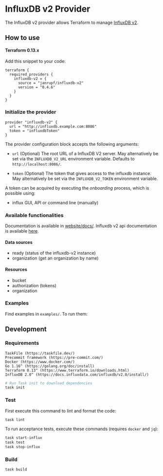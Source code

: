 # InfluxDB v2 Provider

The InfluxDB v2 provider allows Terraform to manage
[InfluxDB v2](https://www.influxdata.com/products/influxdb-overview/).

## How to use


#### Terraform 0.13.x

Add this snippet to your code:

```hcl
terraform {
  required_providers {
    influxdb-v2 = {
      source = "janrupf/influxdb-v2"
      version = "0.4.6"
    }
  }
}
```

### Initialize the provider

```hcl
provider "influxdb-v2" {
  url = "http://influxdb.example.com:8086"
  token = "influxdbToken"
}
```

The provider configuration block accepts the following arguments:

* ``url`` (Optional) The root URL of a InfluxDB V2 server. May alternatively be set via the `INFLUXDB_V2_URL` environment variable. Defaults to `http://localhost:8086/`.

* ``token`` (Optional) The token that gives access to the influxdb instance. May alternatively be set via the `INFLUXDB_V2_TOKEN` environment variable.

A token can be acquired by executing the *onboarding* process, which is possible using:

* influx GUI, API or command line (manually)

### Available functionalities

Documentation is available in [website/docs/](website/docs/).
Influxdb v2 api documentation is available [here](https://v2.docs.influxdata.com/v2.0/api/).

#### Data sources

* ready (status of the influxdb-v2 instance)
* organization (get an organization by name)

#### Resources

* bucket
* authorization (tokens)
* organization

### Examples

Find examples in `examples/`. To run them:



## Development
### Requirements
    
    TaskFile (https://taskfile.dev/)
    Precommit framework (https://pre-commit.com/)
    Docker (https://www.docker.com/)
    Go 1.16^ (https://golang.org/doc/install)
    Terraform 0.13^ (https://www.terraform.io/downloads.html)
    InfluxDB 2.0^ (https://docs.influxdata.com/influxdb/v2.0/install/)

```bash
# Run Task init to download dependencies
task init
```

### Test

First execute this command to lint and format the code:

```bash
task lint
```

To run acceptance tests, execute these commands (requires `docker` and `jq`): 

```bash
task start-influx
task test
task stop-influx
```

### Build

```bash
task build
```
